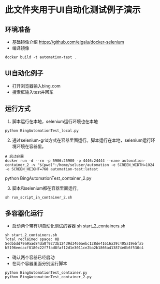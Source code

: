 # 此文件夹用于UI自动化测试例子演示
## 环境准备
- 基础镜像介绍 https://github.com/elgalu/docker-selenium
- 编译镜像  
```docker
docker build -t automation-test .
```
## UI自动化例子
- 打开浏览器输入bing.com
- 搜索框输入test并回车

## 运行方式
1. 脚本运行在本地，selenium运行环境也在本地
```shell script
python BingAutomationTest_local.py
```
2. 通过selenium-grid方式在容器里面运行。脚本运行在本地，selenium运行环境环境在容器里。
```shell script
# 启动容器
docker run -d --rm -p 5906:25900 -p 4446:24444 --name automation-container_2 -v "$(pwd)":/home/seluser/automation -e SCREEN_WIDTH=1024 -e SCREEN_HEIGHT=768 automation-test:latest
```
python BingAutomationTest_container_2.py

3. 脚本和selenium都在容器里面运行。
```shell script
sh run_script_in_container_2.sh
```

## 多容器化运行
- 启动两个带有UI自动化测试的容器 sh start_2_containers.sh
```shell script
sh start_2_containers.sh 
Total reclaimed space: 0B
5edbbdd79a9aad84da8f9273b12439d3466aebc128de41616a29c405a19ebfa5
b5196eecacf8180c22f7fad8faf12d1e3011ce2ba2b1866a413874e0b6f530c4
```
- 确认两个容器已经启动
- 在两个容器里面分别运行脚本
```shell script
python BingAutomationTest_container.py
python BingAutomationTest_container_2.py
```


